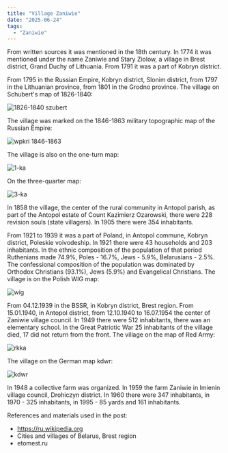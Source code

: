 ```yaml
---
title: "Village Zaniwie"
date: "2025-06-24"
tags: 
  - "Zaniwie"
---
```


From written sources it was mentioned in the 18th century. In 1774 it was mentioned under the name Zaniwie and Stary Ziolow, a village in Brest district, Grand Duchy of Lithuania. From 1791 it was a part of Kobryn district.

From 1795 in the Russian Empire, Kobryn district, Slonim district, from 1797 in the Lithuanian province, from 1801 in the Grodno province. The village on Schubert's map of 1826-1840:

![1826-1840 szubert](https://github.com/user-attachments/assets/c14ff1ee-ef61-4b20-9937-4153640a7172)

The village was marked on the 1846-1863 military topographic map of the Russian Empire:

![wpkri 1846-1863](https://github.com/user-attachments/assets/6b037708-01b3-49e5-8d56-3d2b4f4bb297)

The village is also on the one-turn map:

![1-ka](https://github.com/user-attachments/assets/6fbd382c-5e56-4474-a492-59397203008a)

On the three-quarter map:

![3-ka](https://github.com/user-attachments/assets/9240b6dd-3309-4b30-bdbf-6538070f067b)

In 1858 the village, the center of the rural community in Antopol parish, as part of the Antopol estate of Count Kazimierz Ozarowski, there were 228 revision souls (state villagers). In 1905 there were 354 inhabitants.

From 1921 to 1939 it was a part of Poland, in Antopol commune, Kobryn district, Poleskie voivodeship. In 1921 there were 43 households and 203 inhabitants. In the ethnic composition of the population of that period Ruthenians made 74.9%, Poles - 16.7%, Jews - 5.9%, Belarusians - 2.5%. The confessional composition of the population was dominated by Orthodox Christians (93.1%), Jews (5.9%) and Evangelical Christians. The village is on the Polish WIG map:

![wig](https://github.com/user-attachments/assets/3cbd6dda-05b6-4d66-b8d1-bef882f1a203)

From 04.12.1939 in the BSSR, in Kobryn district, Brest region. From 15.01.1940, in Antopol district, from 12.10.1940 to 16.07.1954 the center of Zaniwie village council. In 1949 there were 512 inhabitants, there was an elementary school. In the Great Patriotic War 25 inhabitants of the village died, 17 did not return from the front. The village on the map of Red Army:

![rkka](https://github.com/user-attachments/assets/b46714b8-9dc3-45e7-b201-2629a808a3d6)

The village on the German map kdwr:

![kdwr](https://github.com/user-attachments/assets/a3c428c5-b69f-4455-afc4-37c8e4870f43)

In 1948 a collective farm was organized. In 1959 the farm Zaniwie in Imienin village council, Drohiczyn district. In 1960 there were 347 inhabitants, in 1970 - 325 inhabitants, in 1995 - 85 yards and 161 inhabitants.

References and materials used in the post:
- https://ru.wikipedia.org
- Cities and villages of Belarus, Brest region
- etomest.ru

